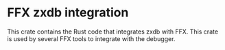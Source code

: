 # FFX zxdb integration

This crate contains the Rust code that integrates zxdb with FFX. This crate is
used by several FFX tools to integrate with the debugger.
